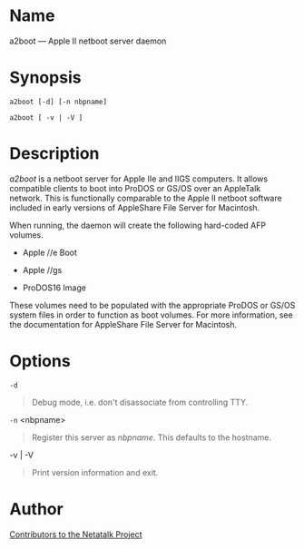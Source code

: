 # Name

a2boot — Apple II netboot server daemon

# Synopsis

`a2boot [-d] [-n nbpname]`

`a2boot [ -v | -V ]`

# Description

*a2boot* is a netboot server for Apple IIe and IIGS computers. It allows
compatible clients to boot into ProDOS or GS/OS over an AppleTalk
network. This is functionally comparable to the Apple II netboot
software included in early versions of AppleShare File Server for
Macintosh.

When running, the daemon will create the following hard-coded AFP
volumes.

- Apple //e Boot

- Apple //gs

- ProDOS16 Image

These volumes need to be populated with the appropriate ProDOS or GS/OS
system files in order to function as boot volumes. For more information,
see the documentation for AppleShare File Server for Macintosh.

# Options

`-d`

> Debug mode, i.e. don't disassociate from controlling TTY.

`-n` \<nbpname\>

> Register this server as *nbpname*. This defaults to the hostname.

-v | -V

> Print version information and exit.

# Author

[Contributors to the Netatalk Project](https://netatalk.io/contributors)
